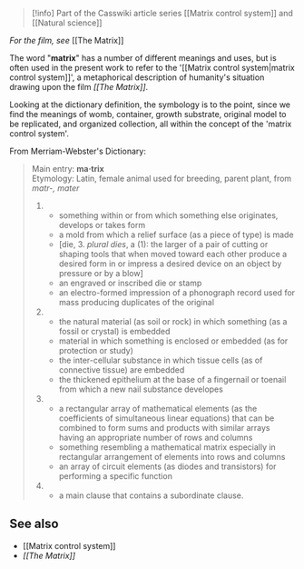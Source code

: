 
> [!info] Part of the Casswiki article series [[Matrix control system]] and [[Natural science]]

_For the film, see_ [[The Matrix]]

The word "**matrix**" has a number of different meanings and uses, but is often used in the present work to refer to the '[[Matrix control system|matrix control system]]', a metaphorical description of humanity's situation drawing upon the film _[[The Matrix]]_.

Looking at the dictionary definition, the symbology is to the point, since we find the meanings of womb, container, growth substrate, original model to be replicated, and organized collection, all within the concept of the 'matrix control system'.

From Merriam-Webster's Dictionary:

> Main entry: **ma·trix**  
> Etymology: Latin, female animal used for breeding, parent plant, from _matr-, mater_
> 
> 1.  *   something within or from which something else originates, develops or takes form
>     *   a mold from which a relief surface (as a piece of type) is made
>     *   \[die, 3. _plural dies_, a (1): the larger of a pair of cutting or shaping tools that when moved toward each other produce a desired form in or impress a desired device on an object by pressure or by a blow\]
>     *   an engraved or inscribed die or stamp
>     *   an electro-formed impression of a phonograph record used for mass producing duplicates of the original
> 2.  *   the natural material (as soil or rock) in which something (as a fossil or crystal) is embedded
>     *   material in which something is enclosed or embedded (as for protection or study)
>     *   the inter-cellular substance in which tissue cells (as of connective tissue) are embedded
>     *   the thickened epithelium at the base of a fingernail or toenail from which a new nail substance developes
> 3.  *   a rectangular array of mathematical elements (as the coefficients of simultaneous linear equations) that can be combined to form sums and products with similar arrays having an appropriate number of rows and columns
>     *   something resembling a mathematical matrix especially in rectangular arrangement of elements into rows and columns
>     *   an array of circuit elements (as diodes and transistors) for performing a specific function
> 4.  *   a main clause that contains a subordinate clause.

See also
--------

*   [[Matrix control system]]
*   _[[The Matrix]]_
